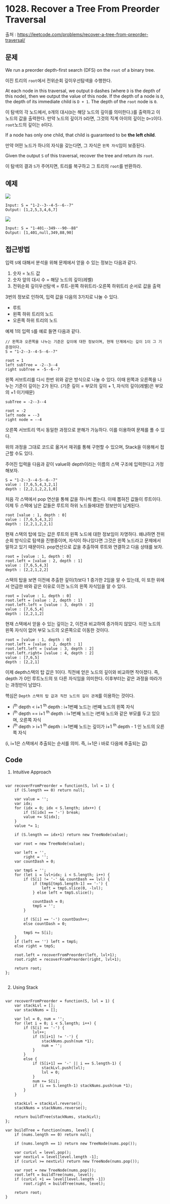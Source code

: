 # 1028. Recover a Tree From Preorder Traversal

출처 : https://leetcode.com/problems/recover-a-tree-from-preorder-traversal/

## 문제

We run a preorder depth-first search (DFS) on the  `root`  of a binary tree.

이진 트리의 `root`에서 전위순회 깊이우선탐색을 수행한다.

At each node in this traversal, we output  `D`  dashes (where  `D`  is the depth of this node), then we output the value of this node. If the depth of a node is  `D`, the depth of its immediate child is  `D + 1`. The depth of the  `root`  node is  `0`.

이 탐색의 각 노드에서, `D`개의 대시(`D`는 해당 노드의 깊이를 의미한다.)를 출력하고 이 노드의 값을 출력한다. 만약 노드의 깊이가 `D`라면, 그것의 직계 아이의 깊이는 `D+1`이다. `root`노드의 깊이는 `0`이다.

If a node has only one child, that child is guaranteed to be  **the left child**.

만약 어떤 노드가 하나의 자식을 갖는다면, 그 자식은 `왼쪽 자식`임이 보증된다.

Given the output  `S`  of this traversal, recover the tree and return  _its_  `root`.

이 탐색의 결과 `S`가 주어지면, 트리를 복구하고 그 트리의 `root`를 반환하라.

## 예제
![](https://assets.leetcode.com/uploads/2019/04/08/recover-a-tree-from-preorder-traversal.png)
```
Input: S = "1-2--3--4-5--6--7"
Output: [1,2,5,3,4,6,7]
```
![](https://assets.leetcode.com/uploads/2019/04/11/screen-shot-2019-04-10-at-114955-pm.png)
```
Input: S = "1-401--349---90--88"
Output: [1,401,null,349,88,90]
```

## 접근방법

입력 `S`에 대해서 분석을 위해 문제에서 얻을 수 있는 정보는 다음과 같다.
1) 숫자 = 노드 값
2) 숫자 앞의 대시 수 = 해당 노드의 깊이(레벨)
3) 전위순회 깊이우선탐색 = 루트-왼쪽 하위트리-오른쪽 하위트리 순서로 값을 출력

3번의 정보로 인하여, 입력 값을 다음의 3가지로 나눌 수 있다.
- 루트
- 왼쪽 하위 트리의 노드
- 오른쪽 하위 트리의 노드

예제 1의 입력 `S`를 예로 들면 다음과 같다.

```
// 왼쪽과 오른쪽을 나누는 기준은 깊이에 대한 정보이며, 현재 단계에서는 깊이 1이 그 기준점이다.
S = "1-2--3--4-5--6--7"

root = 1
left subTree = -2--3--4
right subTree = -5--6--7
```

왼쪽 서브트리를 다시 한번 위와 같은 방식으로 나눌 수 있다. 이때 왼쪽과 오른쪽을 나누는 기준이 깊이는 2가 된다. (기준 깊이 = 부모의 깊이 + 1, 자식의 깊이(레벨)은 부모의 +1 이기때문)
```
subTree = -2--3--4

root = -2
left node = --3
right node = --4
```
오른쪽 서브트리 역시 동일한 과정으로 분해가 가능하다. 이를 이용하여 문제를 풀 수 있다.

위의 과정을 그대로 코드로 옮겨서 재귀를 통해 구현할 수 있으며, Stack을 이용해서 접근할 수도 있다.

주어진 입력을 다음과 같이 value와 depth이라는 이름의 스택 구조에 입력한다고 가정해보자.
```
S = "1-2--3--4-5--6--7"
value : [7,6,5,4,3,2,1]
depth : [2,2,1,2,2,1,0]
```
처음 각 스택에서 pop 연산을 통해 값을 하나씩 뽑는다. 이때 뽑혀진 값들이 루트이다. 이제 두 스택에 남은 값들은 루트의 하위 노드들에대한 정보만이 남게된다.
```
root [value : 1, depth : 0]
value : [7,6,5,4,3,2]
depth : [2,2,1,2,2,1]
```
현재 스택의 탑에 있는 값은 루트의 왼쪽 노드에 대한 정보임이 자명하다. 왜냐하면 전위순회 방식으로 탐색을 진행중이며, 자식이 하나있다면 그것은 왼쪽 노드라고 문제에서 말하고 있기 때문이다. pop연산으로 값을 추출하여 루트와 연결하고 다음 상태를 보자.
```
root = [value : 1, depth : 0]
root.left = [value : 2, depth : 1]
value : [7,6,5,4,3]
depth : [2,2,1,2,2]
```
스택의 탑을 보면 이전에 추출한 깊이(1)보다 1 증가한 2임을 알 수 있는데, 이 또한 위에서 언급한 바와 같은 이유로 이전 노드의 왼쪽 자식임을 알 수 있다. 
```
root = [value : 1, depth : 0]
root.left = [value : 2, depth : 1]
root.left.left = [value : 3, depth : 2]
value : [7,6,5,4]
depth : [2,2,1,2]
```
현재 스택에서 얻을 수 있는 깊이는 2, 이전과 비교하여 증가하지 않았다. 이전 노드의 왼쪽 자식이 없어 부모 노드의 오른쪽으로 이동한 것이다.
```
root = [value : 1, depth : 0]
root.left = [value : 2, depth : 1]
root.left.left = [value : 3, depth : 2]
root.left.right= [value : 4, depth : 2]
value : [7,6,5]
depth : [2,2,1]
```
이제 depth스택의 탑 값은 1이다. 직전에 얻은 노드의 깊이와 비교하면 작아졌다. 즉, depth 가 0인 루트노드의 또 다른 자식임을 의미한다. 이후부터는 같은 과정을 따라가는 과정만이 남았다.

핵심은 `Depth 스택의 탑 값과 직전 노드의 깊이 관계`를 이용하는 것이다.
- i<sup>th</sup> depth < i+1 <sup>th</sup> depth : i+1번째 노드는 i번째 노드의 왼쪽 자식
- i<sup>th</sup> depth == i+1 <sup>th</sup> depth : i+1번째 노드는 i번재 노드와 같은 부모를 두고 있으며, 오른쪽 자식
- i<sup>th</sup> depth > i+1 <sup>th</sup> depth : i+1번째 노드는 깊이가 i+1 <sup>th</sup> depth - 1 인 노드의 오른쪽 자식

(i, i+1은 스택에서 추출되는 순서를 의미. 즉, i+1은 i 바로 다음에 추출되는 값)

## Code

1. Intuitive Approach
<pre>
<code>
var recoverFromPreorder = function(S, lvl = 1) {
    if (S.length == 0) return null;
    
    var value = '';
    var idx;
    for (idx = 0; idx < S.length; idx++) {
        if (S[idx] == '-') break;
        value += S[idx];
    }
    value *= 1;
    
    if (S.length == idx+1) return new TreeNode(value);
    
    var root = new TreeNode(value);
    
    var left = '',
        right = '';
    var countDash = 0;
    
    var tmpS = '';
    for (let i = lvl+idx; i < S.length; i++) {
        if (S[i] != '-' && countDash == lvl) {
            if (tmpS[tmpS.length-1] == '-') {
                left = tmpS.slice(0, -lvl);    
            } else left = tmpS.slice();
            
            countDash = 0;
            tmpS = '';
        }
        
        if (S[i] == '-') countDash++;
        else countDash = 0;
        
        tmpS += S[i];
    }
    if (left == '') left = tmpS;
    else right = tmpS;
    
    root.left = recoverFromPreorder(left, lvl+1);
    root.right = recoverFromPreorder(right, lvl+1);
        
    return root;
};
</code>
</pre>

2. Using Stack
<pre>
<code>
var recoverFromPreorder = function(S, lvl = 1) {
    var stackLvl = [];
    var stackNums = [];
    
    var lvl = 0, num = '';
    for (let i = 0; i < S.length; i++) {
        if (S[i] == '-') {
            lvl++;
            if (S[i+1] != '-') {
                stackNums.push(num *1);
                num = '';
            }
        }
        else {
            if (S[i+1] == '-' || i == S.length-1) {
                stackLvl.push(lvl);
                lvl = 0;
            }
            num += S[i];
            if (i == S.length-1) stackNums.push(num *1);
        }
    }
    
    stackLvl = stackLvl.reverse();
    stackNums = stackNums.reverse();
    
    return buildTree(stackNums, stackLvl);
};

var buildTree = function(nums, level) {
    if (nums.length == 0) return null;
    
    if (nums.length == 1) return new TreeNode(nums.pop());
    
    var curLvl = level.pop();
    var nextLvl = level[level.length -1];
    if (curLvl >= nextLvl) return new TreeNode(nums.pop());
    
    var root = new TreeNode(nums.pop());
    root.left = buildTree(nums, level);
    if (curLvl +1 == level[level.length -1])
        root.right = buildTree(nums, level);
    
    return root;
}
</code>
</pre>
